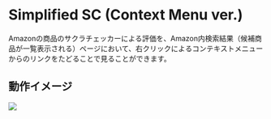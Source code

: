 # Simplified SC (Context Menu ver.)
Amazonの商品のサクラチェッカーによる評価を、Amazon内検索結果（候補商品が一覧表示される）ページにおいて、右クリックによるコンテキストメニューからのリンクをたどることで見ることができます。
## 動作イメージ
![](https://github.com/newtowel/HandySC-ContextMenus-edtion-/blob/master/動作イメージ.png)
